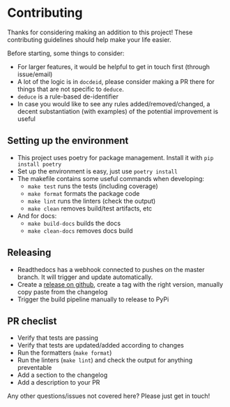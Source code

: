 # Contributing

Thanks for considering making an addition to this project! These contributing guidelines should help make your life easier. 

Before starting, some things to consider:
* For larger features, it would be helpful to get in touch first (through issue/email)
* A lot of the logic is in `docdeid`, please consider making a PR there for things that are not specific to `deduce`.
* `deduce` is a rule-based de-identifier
* In case you would like to see any rules added/removed/changed, a decent substantiation (with examples) of the potential improvement is useful

## Setting up the environment

* This project uses poetry for package management. Install it with ```pip install poetry```
* Set up the environment is easy, just use ```poetry install```
* The makefile contains some useful commands when developing:
  * `make test` runs the tests (including coverage)
  * `make format` formats the package code
  * `make lint` runs the linters (check the output)
  * `make clean` removes build/test artifacts, etc
* And for docs:
  * `make build-docs` builds the docs
  * `make clean-docs` removes docs build

## Releasing
* Readthedocs has a webhook connected to pushes on the master branch. It will trigger and update automatically. 
* Create a [release on github](https://github.com/vmenger/docdeid/releases/new), create a tag with the right version, manually copy paste from the changelog
* Trigger the build pipeline manually to release to PyPi

## PR checlist

* Verify that tests are passing
* Verify that tests are updated/added according to changes
* Run the formatters (`make format`)
* Run the linters (`make lint`) and check the output for anything preventable
* Add a section to the changelog
* Add a description to your PR

Any other questions/issues not covered here? Please just get in touch!
